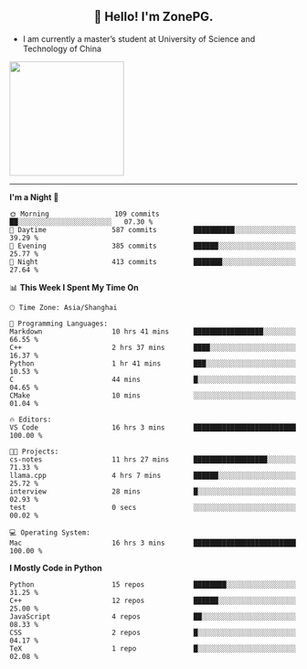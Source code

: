 <h2 align="center">👋 Hello! I'm ZonePG.</h2>

- I am currently a master’s student at University of Science and Technology of China

<img height=200 align="center" src="https://github-readme-stats.vercel.app/api?username=zonepg" />

-------

<!--START_SECTION:waka-->
**I'm a Night 🦉** 

```text
🌞 Morning                109 commits         ██░░░░░░░░░░░░░░░░░░░░░░░   07.30 % 
🌆 Daytime                587 commits         ██████████░░░░░░░░░░░░░░░   39.29 % 
🌃 Evening                385 commits         ██████░░░░░░░░░░░░░░░░░░░   25.77 % 
🌙 Night                  413 commits         ███████░░░░░░░░░░░░░░░░░░   27.64 % 
```


📊 **This Week I Spent My Time On** 

```text
🕑︎ Time Zone: Asia/Shanghai

💬 Programming Languages: 
Markdown                 10 hrs 41 mins      █████████████████░░░░░░░░   66.55 % 
C++                      2 hrs 37 mins       ████░░░░░░░░░░░░░░░░░░░░░   16.37 % 
Python                   1 hr 41 mins        ███░░░░░░░░░░░░░░░░░░░░░░   10.53 % 
C                        44 mins             █░░░░░░░░░░░░░░░░░░░░░░░░   04.65 % 
CMake                    10 mins             ░░░░░░░░░░░░░░░░░░░░░░░░░   01.04 % 

🔥 Editors: 
VS Code                  16 hrs 3 mins       █████████████████████████   100.00 % 

🐱‍💻 Projects: 
cs-notes                 11 hrs 27 mins      ██████████████████░░░░░░░   71.33 % 
llama.cpp                4 hrs 7 mins        ██████░░░░░░░░░░░░░░░░░░░   25.72 % 
interview                28 mins             █░░░░░░░░░░░░░░░░░░░░░░░░   02.93 % 
test                     0 secs              ░░░░░░░░░░░░░░░░░░░░░░░░░   00.02 % 

💻 Operating System: 
Mac                      16 hrs 3 mins       █████████████████████████   100.00 % 
```

**I Mostly Code in Python** 

```text
Python                   15 repos            ████████░░░░░░░░░░░░░░░░░   31.25 % 
C++                      12 repos            ██████░░░░░░░░░░░░░░░░░░░   25.00 % 
JavaScript               4 repos             ██░░░░░░░░░░░░░░░░░░░░░░░   08.33 % 
CSS                      2 repos             █░░░░░░░░░░░░░░░░░░░░░░░░   04.17 % 
TeX                      1 repo              █░░░░░░░░░░░░░░░░░░░░░░░░   02.08 % 
```




<!--END_SECTION:waka-->

